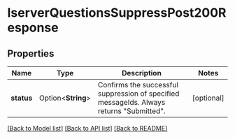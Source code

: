 # IserverQuestionsSuppressPost200Response

## Properties

Name | Type | Description | Notes
------------ | ------------- | ------------- | -------------
**status** | Option<**String**> | Confirms the successful suppression of specified messageIds. Always returns \"Submitted\". | [optional]

[[Back to Model list]](../README.md#documentation-for-models) [[Back to API list]](../README.md#documentation-for-api-endpoints) [[Back to README]](../README.md)


